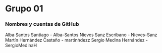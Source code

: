 # Grupo 01


### Nombres y cuentas de GitHub
Alba Santos Santiago - Alba-Santos
Nieves Sanz Escribano - Nieves-Sanz
Martín Hernández Castaño - martinhdezz
Sergio Medina Hernández - SergioMedinaH
